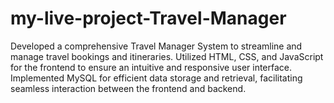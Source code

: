 # my-live-project-Travel-Manager
Developed a comprehensive Travel Manager System to streamline and manage travel bookings and itineraries. Utilized HTML, CSS, and JavaScript for the frontend to ensure an intuitive and responsive user interface. Implemented MySQL for efficient data storage and retrieval, facilitating seamless interaction between the frontend and backend. 
